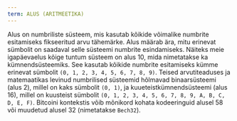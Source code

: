 ```yaml
---
term: ALUS (ARITMEETIKA)
---
```


Alus on numbriliste süsteem, mis kasutab kõikide võimalike numbrite esitamiseks fikseeritud arvu tähemärke. Alus määrab ära, mitu erinevat sümbolit on saadaval selle süsteemi numbrite esindamiseks. Näiteks meie igapäevaelus kõige tuntum süsteem on alus 10, mida nimetatakse ka kümnendsüsteemiks. See kasutab kõikide numbrite esitamiseks kümme erinevat sümbolit `(0, 1, 2, 3, 4, 5, 6, 7, 8, 9)`. Teised arvutiteaduses ja matemaatikas levinud numbrilised süsteemid hõlmavad binaarsüsteemi (alus 2), millel on kaks sümbolit `(0, 1)`, ja kuueteistkümnendsüsteemi (alus 16), millel on kuusteist sümbolit `(0, 1, 2, 3, 4, 5, 6, 7, 8, 9, A, B, C, D, E, F)`. Bitcoini kontekstis võib mõnikord kohata kodeeringuid alusel 58 või muudetud alusel 32 (nimetatakse `Bech32`).